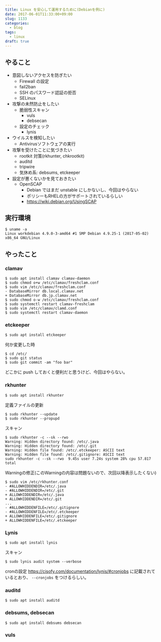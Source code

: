```yaml
---
title: Linux を安心して運用するために(Debianを例に)
date: 2017-06-01T11:33:00+09:00
slug: 1133
categories:
  - blog
tags:
  - linux
draft: true
---
```



## やること

* 意図しないアクセスを防ぎたい
    * Firewall の設定
    * fail2ban
    * SSH のパスワード認証の拒否
    * SELinux
* 攻撃の未然防止をしたい
    * 脆弱性スキャン
        * vuls
        * debsecan
    * 設定のチェック
        * lynis
* ウイルスを検知したい
    * Antivirusソフトウェアの実行
* 攻撃を受けたことに気づきたい
    * rootkit 対策(rkhunter, chkrootkit)
    * auditd
    * tripwire
    * 気休め系: debsums, etckeeper
* 設定が悪くないかを見ておきたい
    * OpenSCAP
        * Debian ではまだ unstable にしかないし、今回はやらない
        * ポリシーもRHELの方がサポートされているらしい
        * https://wiki.debian.org/UsingSCAP

## 実行環境

```
$ uname -a
Linux workdebian 4.9.0-3-amd64 #1 SMP Debian 4.9.25-1 (2017-05-02) x86_64 GNU/Linux
```

## やったこと

### clamav

```
$ sudo apt install clamav clamav-daemon
$ sudo chmod o+w /etc/clamav/freshclam.conf
$ sudo vim /etc/clamav/freshclam.conf
- DatabaseMirror db.local.clamav.net
+ DatabaseMirror db.jp.clamav.net
$ sudo chmod o-w /etc/clamav/freshclam.conf
$ sudo systemctl restart clamav-freshclam
$ sudo vim /etc/clamav/clamd.conf
$ sudo systemctl restart clamav-daemon
```

### etckeeper

```
$ sudo apt install etckeeper
```

何か変更した時
```
$ cd /etc/
$ sudo git status
$ sudo git commit -am "foo bar"
```

どこかに push しておくと便利だと思うけど、今回はやらない。

### rkhunter

```
$ sudo apt install rkhunter
```

定義ファイルの更新
```
$ sudo rkhunter --update
$ sudo rkhunter --propupd
```

スキャン
```
$ sudo rkhunter -c --sk --rwo
Warning: Hidden directory found: /etc/.java
Warning: Hidden directory found: /etc/.git
Warning: Hidden file found: /etc/.etckeeper: ASCII text
Warning: Hidden file found: /etc/.gitignore: ASCII text
sudo rkhunter -c --sk --rwo  9.45s user 7.24s system 28% cpu 57.817 total
```

Warningの修正(このWarningの内容は問題ないので、次回以降表示したくない)
```
$ sudo vim /etc/rkhunter.conf
- #ALLOWHIDDENDIR=/etc/.java
- #ALLOWHIDDENDIR=/etc/.git
+ ALLOWHIDDENDIR=/etc/.java
+ ALLOWHIDDENDIR=/etc/.git
...
- #ALLOWHIDDENFILE=/etc/.gitignore
- #ALLOWHIDDENFILE=/etc/.etckeeper
+ ALLOWHIDDENFILE=/etc/.gitignore
+ ALLOWHIDDENFILE=/etc/.etckeeper
```

### Lynis

```
$ sudo apt install lynis
```

スキャン
```
$ sudo lynis audit system --verbose
```

cronの設定
https://cisofy.com/documentation/lynis/#cronjobs に記載されているとおり、 `--cronjobs` をつけるらしい。

### auditd

```
$ sudo apt install auditd
```

### debsums, debsecan

```
$ sudo apt install debsums debsecan
```

### vuls
